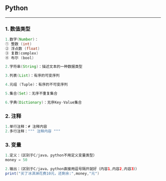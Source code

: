 ## Python
---
### 1. 数值类型
```java
1.数字(Number)：
① 整数 (int)
② 浮点数 (float)
③ 复数(complex)
④ 布尔 (bool)

2.字符串(String)：描述文本的一种数据类型

3.列表(List)：有序的可变序列

4.元组 (Tuple)：有序的不可变序列

5.集合(Set)：无序不重复集合

6.字典(Dictionary)：无序Key-Value集合
```

### 2. 注释
```java
1.单行注释：# 注释内容
2.多行注释：""" 注释内容 """
```

### 3. 变量
```java
1.定义：（区别于C/java，python不用定义变量类型）
money = 50

2.输出：（区别于C/java，python直接用逗号隔开就好（内容1,内容2,内容3））
print("买了冰淇淋花费10元，还剩余:",money,"元")

```
